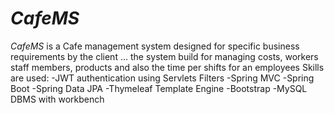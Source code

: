 # *CafeMS*
 *CafeMS* is a Cafe management system  designed for specific business requirements by the client ... the system build for managing costs, workers staff members, products and also the time per shifts for an employees Skills are used: -JWT authentication using Servlets Filters -Spring MVC -Spring Boot -Spring Data JPA -Thymeleaf Template Engine -Bootstrap -MySQL DBMS with workbench
